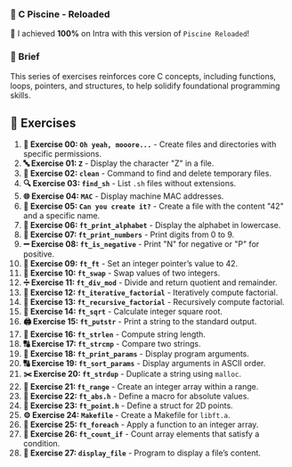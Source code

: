 
### **🚀 C Piscine - Reloaded**

🌟 I achieved **100%** on Intra with this version of `Piscine Reloaded`!

### 📘 Brief

This series of exercises reinforces core C concepts, including functions, loops, pointers, and structures, to help solidify foundational programming skills.

## 📝 Exercises

1. **📁 Exercise 00: `Oh yeah, mooore...`** - Create files and directories with specific permissions.
2. **🔤 Exercise 01: `Z`** - Display the character "Z" in a file.
3. **🧹 Exercise 02: `clean`** - Command to find and delete temporary files.
4. **🔍 Exercise 03: `find_sh`** - List `.sh` files without extensions.
5. **🌐 Exercise 04: `MAC`** - Display machine MAC addresses.
6. **📄 Exercise 05: `Can you create it?`** - Create a file with the content "42" and a specific name.
7. **🔡 Exercise 06: `ft_print_alphabet`** - Display the alphabet in lowercase.
8. **🔢 Exercise 07: `ft_print_numbers`** - Print digits from 0 to 9.
9. **➖ Exercise 08: `ft_is_negative`** - Print "N" for negative or "P" for positive.
10. **🔢 Exercise 09: `ft_ft`** - Set an integer pointer’s value to 42.
11. **🔄 Exercise 10: `ft_swap`** - Swap values of two integers.
12. **➗ Exercise 11: `ft_div_mod`** - Divide and return quotient and remainder.
13. **🔁 Exercise 12: `ft_iterative_factorial`** - Iteratively compute factorial.
14. **🔁 Exercise 13: `ft_recursive_factorial`** - Recursively compute factorial.
15. **📐 Exercise 14: `ft_sqrt`** - Calculate integer square root.
16. **🖨️ Exercise 15: `ft_putstr`** - Print a string to the standard output.
17. **📏 Exercise 16: `ft_strlen`** - Compute string length.
18. **🔠 Exercise 17: `ft_strcmp`** - Compare two strings.
19. **📝 Exercise 18: `ft_print_params`** - Display program arguments.
20. **🔠 Exercise 19: `ft_sort_params`** - Display arguments in ASCII order.
21. **✂️ Exercise 20: `ft_strdup`** - Duplicate a string using `malloc`.
22. **🔢 Exercise 21: `ft_range`** - Create an integer array within a range.
23. **📏 Exercise 22: `ft_abs.h`** - Define a macro for absolute values.
24. **📍 Exercise 23: `ft_point.h`** - Define a struct for 2D points.
25. **⚙️ Exercise 24: `Makefile`** - Create a Makefile for `libft.a`.
26. **🔄 Exercise 25: `ft_foreach`** - Apply a function to an integer array.
27. **🔢 Exercise 26: `ft_count_if`** - Count array elements that satisfy a condition.
28. **📂 Exercise 27: `display_file`** - Program to display a file’s content.

